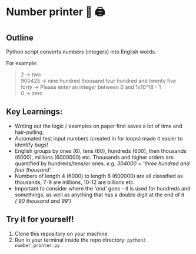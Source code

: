 # Number printer 🧮 🖨
## Outline
Python script converts numbers (integers) into English words.

For example:
>2 -> two  
>900425 -> nine hundred thousand four hundred and twenty five  
>forty -> Please enter an integer between 0 and 1x10^18 - 1  
>0 -> zero

## Key Learnings:
* Writing out the logic / examples on paper first saves a lot of time and hair-pulling.
* Automated test input numbers (created in for loops) made it easier to identify bugs!
* English groups by ones (6), tens (60), hundreds (600), then thousands (6000), millions (6000000) etc. Thousands and higher orders are quantified by hundreds/tens/or ones. *e.g. 304000 = 'three hundred and four thousand'.* 
* Numbers of length 4 (6000) to length 6 (600000) are all classified as thousands, 7-9 are millions, 10-12 are billions etc.
* Important to consider where the *'and'* goes - it is used for hundreds and somethings, as well as anything that has a double digit at the end of it *('90 thousand and 99')*

## Try it for yourself!
1. Clone this repository on your machine
2. Run in your terminal inside the repo directory: ```python3 number_printer.py```

